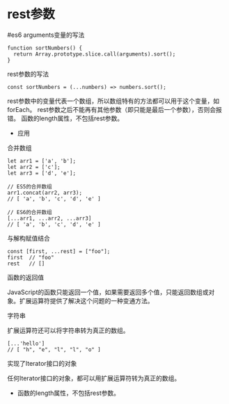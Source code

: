 # rest参数
#es6
arguments变量的写法

    function sortNumbers() {
      return Array.prototype.slice.call(arguments).sort();
    }

rest参数的写法

    const sortNumbers = (...numbers) => numbers.sort();

rest参数中的变量代表一个数组，所以数组特有的方法都可以用于这个变量，如forEach。
rest参数之后不能再有其他参数（即只能是最后一个参数），否则会报错。
函数的length属性，不包括rest参数。

* 应用

合并数组

    let arr1 = ['a', 'b'];
    let arr2 = ['c'];
    let arr3 = ['d', 'e'];
    
    // ES5的合并数组
    arr1.concat(arr2, arr3);
    // [ 'a', 'b', 'c', 'd', 'e' ]
    
    // ES6的合并数组
    [...arr1, ...arr2, ...arr3]
    // [ 'a', 'b', 'c', 'd', 'e' ]

与解构赋值结合

    const [first, ...rest] = ["foo"];
    first  // "foo"
    rest   // []

函数的返回值

JavaScript的函数只能返回一个值，如果需要返回多个值，只能返回数组或对象。扩展运算符提供了解决这个问题的一种变通方法。

字符串

扩展运算符还可以将字符串转为真正的数组。

    [...'hello']
    // [ "h", "e", "l", "l", "o" ]

实现了Iterator接口的对象

任何Iterator接口的对象，都可以用扩展运算符转为真正的数组。


* 函数的length属性，不包括rest参数。